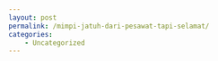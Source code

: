 ```yaml
---
layout: post
permalink: /mimpi-jatuh-dari-pesawat-tapi-selamat/
categories:
    - Uncategorized
---
```


